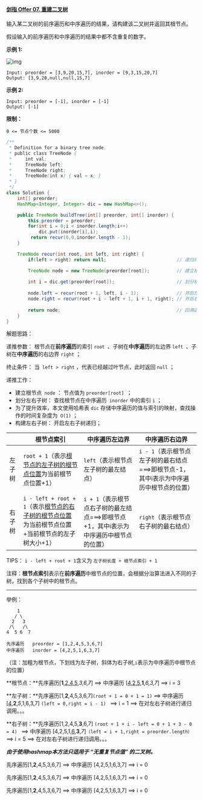 #### [剑指 Offer 07. 重建二叉树](https://leetcode.cn/problems/zhong-jian-er-cha-shu-lcof/)

输入某二叉树的前序遍历和中序遍历的结果，请构建该二叉树并返回其根节点。

假设输入的前序遍历和中序遍历的结果中都不含重复的数字。

**示例 1:**

![img](https://assets.leetcode.com/uploads/2021/02/19/tree.jpg)

```
Input: preorder = [3,9,20,15,7], inorder = [9,3,15,20,7]
Output: [3,9,20,null,null,15,7]
```

**示例 2:**

```
Input: preorder = [-1], inorder = [-1]
Output: [-1]
```

**限制：**

```
0 <= 节点个数 <= 5000
```

```java
/**
 * Definition for a binary tree node.
 * public class TreeNode {
 *     int val;
 *     TreeNode left;
 *     TreeNode right;
 *     TreeNode(int x) { val = x; }
 * }
 */
class Solution {
    int[] preorder;
    HashMap<Integer, Integer> dic = new HashMap<>();

    public TreeNode buildTree(int[] preorder, int[] inorder) {
        this.preorder = preorder;
        for(int i = 0;i < inorder.length;i++)
            dic.put(inorder[i],i); 
         return recur(0,0,inorder.length - 1);
    }

    TreeNode recur(int root, int left, int right) {
        if(left > right) return null;                          // 递归终止

        TreeNode node = new TreeNode(preorder[root]);          // 建立根节点
        
        int i = dic.get(preorder[root]);                       // 划分根节点、左子树、右子树
        
        node.left = recur(root + 1, left, i - 1);              // 开启左子树递归
        node.right = recur(root + i - left + 1, i + 1, right); // 开启右子树递归
        
        return node;                                           // 回溯返回根节点
    }
}
```

解题思路：

递推参数： 根节点在**前序遍历**的索引 `root `、子树在**中序遍历**的左边界 `left `、子树在**中序遍历**的右边界 `right` ；

终止条件： 当` left > right` ，代表已经越过叶节点，此时返回 `null` ；

递推工作：

+ 建立根节点` node` ： 节点值为 `preorder[root] `；
+ 划分左右子树： 查找根节点在中序遍历` inorder` 中的索引 `i` ；
+ 为了提升效率，本文使用哈希表 `dic` 存储中序遍历的值与索引的映射，查找操作的时间复杂度为` O(1)` ；
+ 构建左右子树： 开启左右子树递归；

|        | 根节点索引                                                   | 中序遍历左边界                                               | 中序遍历右边界                                               |
| ------ | ------------------------------------------------------------ | ------------------------------------------------------------ | ------------------------------------------------------------ |
| 左子树 | `root + 1`（表示<u>根节点的左子树的根节点位置</u>为当前根节点位置+1） | `left`（表示根节点左子树的最左结点）                         | `i - 1`（表示根节点左子树的最右结点===>即根节点-1，其中i表示为中序遍历中根节点的位置） |
| 右子树 | `i - left + root + 1`（表示<u>根节点的右子树的根节点位置</u>为当前根节点位置+当前根节点的左子树大小+1） | `i + 1`（表示根节点右子树的最左结点===>即根节点+1，其中i表示为中序遍历中根节点的位置） | `right`（表示根节点右子树的最右结点）                        |

TIPS： `i - left + root + 1`含义为 `左子树长度 + 根节点索引 + 1`

注释：**根节点索引**表示在**前序遍历**中根节点的位置，会根据分治算法进入不同的子树，找到各个子树中的根节点。

___

举例：

```
    1
   / \
  2   3
 /\   /\
4  5 6  7

先序遍历   preorder = [1,2,4,5,3,6,7]
中序遍历   inorder = [4,2,5,1,6,3,7]
```

（注：加粗为根节点，下划线为左子树，斜体为右子树,`i`表示为中序遍历中根节点的位置）

**根节点：**先序遍历[**1**,<u>2,4,5</u>,*3,6,7*]   ==>  中序遍历 [<u>4,2,5</u>,**1**,*6,3,7*]   ==>  i = 3

**左子树：**先序遍历[1,**2**,4,5,3,6,7]` (root + 1 = 0 + 1 = 1) ` ==>  中序遍历 [<u>4</u>,**2**,*5*,1,6,3,7] `(left = 0,right = i - 1) ` ==>  i = 1  ==>  在对左右子树进行递归调用。。。  

**右子树：**先序遍历[1,2,4,5,**3**,6,7] `(root + 1 + i - left = 0 + 1 + 3 - 0 = 4) ` ==>  中序遍历 [4,2,5,1,<u>6</u>,**3**,*7*]`（left = i + 1,right = preorder.length）`   ==>  i =  5  ==>  在对左右子树进行递归调用。。。  



***由于使用hashmap本方法只适用于 “无重复节点值” 的二叉树。***









先序遍历[1,**2**,4,5,3,6,7]   ==>  中序遍历 [4,2,5,1,6,3,7]   ==>  i = 0

先序遍历[1,**2**,4,5,3,6,7]   ==>  中序遍历 [4,2,5,1,6,3,7]   ==>  i = 0

先序遍历[1,**2**,4,5,3,6,7]   ==>  中序遍历 [4,2,5,1,6,3,7]   ==>  i = 0